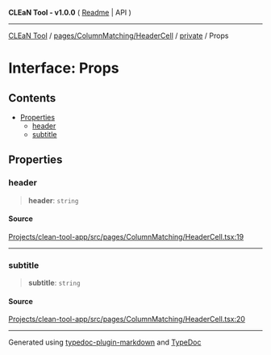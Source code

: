 **CLEaN Tool - v1.0.0** ( [Readme](../../../../../README.md) \| API )

***

[CLEaN Tool](../../../../../modules.md) / [pages/ColumnMatching/HeaderCell](../../README.md) / [private](../README.md) / Props

# Interface: Props

## Contents

- [Properties](Props.md#properties)
  - [header](Props.md#header)
  - [subtitle](Props.md#subtitle)

## Properties

### header

> **header**: `string`

#### Source

[Projects/clean-tool-app/src/pages/ColumnMatching/HeaderCell.tsx:19](https://github.com/yuckyh/clean-tool-app/)

***

### subtitle

> **subtitle**: `string`

#### Source

[Projects/clean-tool-app/src/pages/ColumnMatching/HeaderCell.tsx:20](https://github.com/yuckyh/clean-tool-app/)

***

Generated using [typedoc-plugin-markdown](https://www.npmjs.com/package/typedoc-plugin-markdown) and [TypeDoc](https://typedoc.org/)
